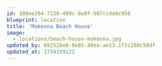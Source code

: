 ```yaml
---
id: 108ee264-7150-499c-8e0f-907ccde0c958
blueprint: location
title: 'Makenna Beach House'
image:
  - locations/beach-house-makenna.jpg
updated_by: 692526e0-9e85-40ea-ae13-1f3c280c58df
updated_at: 1734319122
---
```

